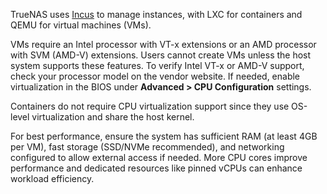 &NewLine;

TrueNAS uses [Incus](https://linuxcontainers.org/incus/) to manage instances, with LXC for containers and QEMU for virtual machines (VMs).

VMs require an Intel processor with VT-x extensions or an AMD processor with SVM (AMD-V) extensions.
Users cannot create VMs unless the host system supports these features.
To verify Intel VT-x or AMD-V support, check your processor model on the vendor website.
If needed, enable virtualization in the BIOS under **Advanced > CPU Configuration** settings.

Containers do not require CPU virtualization support since they use OS-level virtualization and share the host kernel.

For best performance, ensure the system has sufficient RAM (at least 4GB per VM), fast storage (SSD/NVMe recommended), and networking configured to allow external access if needed.
More CPU cores improve performance and dedicated resources like pinned vCPUs can enhance workload efficiency.
